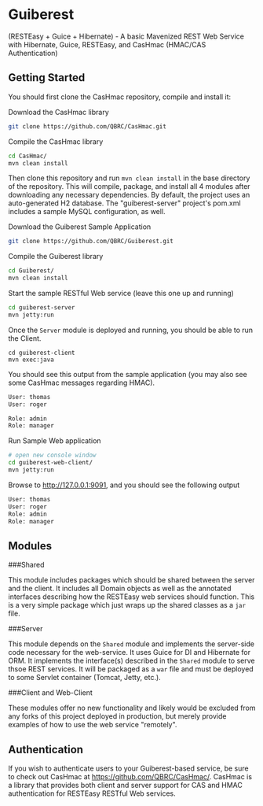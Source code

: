 Guiberest
============

(RESTEasy + Guice + Hibernate) - A basic Mavenized REST Web Service with Hibernate, Guice, RESTEasy, and CasHmac (HMAC/CAS Authentication)

Getting Started
---------------

You should first clone the CasHmac repository, compile and install it:

Download the CasHmac library
```bash
git clone https://github.com/QBRC/CasHmac.git
```

Compile the CasHmac library
```bash
cd CasHmac/
mvn clean install  
```

Then clone this repository and run `mvn clean install` in the base directory of the repository. This will compile, package, and install all 4 modules after downloading any necessary dependencies.
By default, the project uses an auto-generated H2 database.  The "guiberest-server" project's pom.xml includes a sample MySQL configuration, as well.

Download the Guiberest Sample Application
```bash
git clone https://github.com/QBRC/Guiberest.git
```

Compile the Guiberest library
```bash
cd Guiberest/
mvn clean install  
```

Start the sample RESTful Web service (leave this one up and running)
```bash
cd guiberest-server
mvn jetty:run
```

Once the `Server` module is deployed and running, you should be able to run the Client.

```
cd guiberest-client
mvn exec:java
```

You should see this output from the sample application (you may also see some CasHmac messages regarding HMAC).
```bash
User: thomas
User: roger

Role: admin
Role: manager
```

Run Sample Web application
```bash
# open new console window
cd guiberest-web-client/
mvn jetty:run
```

Browse to http://127.0.0.1:9091, and you should see the following output
```bash
User: thomas
User: roger
Role: admin
Role: manager
```

Modules
-------

###Shared

This module includes packages which should be shared between the server and the client. It includes all Domain objects as well as the annotated interfaces describing how the RESTEasy web services should function. This is a very simple package which just wraps up the shared classes as a `jar` file.

###Server

This module depends on the `Shared` module and implements the server-side code necessary for the web-service. It uses Guice for DI and Hibernate for ORM. It implements the interface(s) described in the `Shared` module to serve thsoe REST services. It will be packaged as a `war` file and must be deployed to some Servlet container (Tomcat, Jetty, etc.).

###Client and Web-Client

These modules offer no new functionality and likely would be excluded from any forks of this project deployed in production, but merely provide examples of how to use the web service "remotely".

Authentication
--------------

If you wish to authenticate users to your Guiberest-based service, be sure to check out CasHmac at https://github.com/QBRC/CasHmac/.  CasHmac is a library that provides both client and server support for CAS and HMAC authentication for RESTEasy RESTful Web services.

